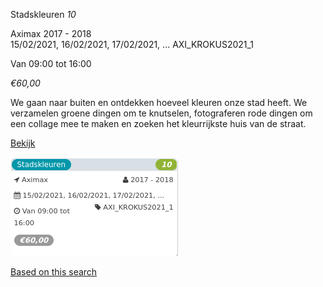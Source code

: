 Stadskleuren *10*

Aximax 2017 - 2018  
15/02/2021, 16/02/2021, 17/02/2021, ... AXI\_KROKUS2021\_1  

Van 09:00 tot 16:00

*€60,00*

  

We gaan naar buiten en ontdekken hoeveel kleuren onze stad heeft. We verzamelen groene dingen om te knutselen, fotograferen rode dingen om een collage mee te maken en zoeken het kleurrijkste huis van de straat.

[Bekijk](https://tickets.vgc.be/activity/subscribe/AXI_KROKUS2021_1)

![](58024.png)

[Based on this search](https://tickets.vgc.be/activity/index?&vrijeplaatsen=1&Age%5B%5D=3%2C4&entity=152&Period%5B%5D=347)